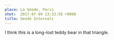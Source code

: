 ```yaml
---
place: La Géode, Paris
shot:  2017-07-09 13:33:58 +0000
title: Geodé Internals
---
```


I think this is a long-lost teddy bear in that triangle.
